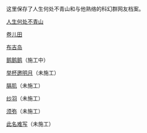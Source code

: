 这里保存了人生何处不青山和与他熟络的科幻群网友档案。

[人生何处不青山](LifeIsNotOutToGetYou.html)

[卷儿田](JuanErTian.html)

[布吉岛](BuJiDao.html)

[鹅鹅鹅](EEE.html)（施工中）

[举杯邀明月](JuBeiYaoMingYue.html)（未施工）

[膈肌](GeJi.html)（未施工）

[纱羽](ShaYu.html)（未施工）

[须弥](XuMi.html)（未施工）

[此名难写](CiMingNanXie.html)（未施工）

